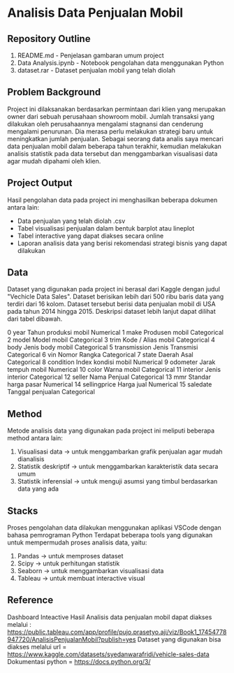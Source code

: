 # Analisis Data Penjualan Mobil

## Repository Outline
1. README.md - Penjelasan gambaran umum project
2. Data Analysis.ipynb - Notebook pengolahan data menggunakan Python
3. dataset.rar - Dataset penjualan mobil yang telah diolah

## Problem Background
Project ini dilaksanakan berdasarkan permintaan dari klien yang merupakan owner dari sebuah perusahaan showroom mobil. Jumlah transaksi yang dilakukan oleh perusahaannya mengalami stagnansi dan cenderung mengalami penurunan. Dia merasa perlu melakukan strategi baru untuk meningkatkan jumlah penjualan. Sebagai seorang data analis saya mencari data penjualan mobil dalam beberapa tahun terakhir, kemudian melakukan analisis statistik pada data tersebut dan menggambarkan visualisasi data agar mudah dipahami oleh klien.

## Project Output
Hasil pengolahan data pada project ini menghasilkan beberapa dokumen antara lain:
- Data penjualan yang telah diolah .csv
- Tabel visualisasi penjualan dalam bentuk barplot atau lineplot
- Tabel interactive yang dapat diakses secara online
- Laporan analisis data yang berisi rekomendasi strategi bisnis yang dapat dilakukan

## Data
Dataset yang digunakan pada project ini berasal dari Kaggle dengan judul "Vechicle Data Sales".
Dataset berisikan lebih dari 500 ribu baris data yang terdiri dari 16 kolom. Dataset tersebut berisi data penjualan mobil di USA pada tahun 2014 hingga 2015. Deskripsi dataset lebih lanjut dapat dilihat dari tabel dibawah.
 

 0   year          Tahun produksi mobil  Numerical
 1   make          Produsen mobil        Categorical
 2   model         Model mobil           Categorical
 3   trim          Kode / Alias mobil    Categorical
 4   body          Jenis body mobil      Categorical
 5   transmission  Jenis Transmisi       Categorical
 6   vin           Nomor Rangka          Categorical
 7   state         Daerah Asal           Categorical
 8   condition     Index kondisi mobil   Numerical
 9   odometer      Jarak tempuh mobil    Numerical
 10  color         Warna mobil           Categorical
 11  interior      Jenis interior        Categorical
 12  seller        Nama Penjual          Categorical
 13  mmr           Standar harga pasar   Numerical
 14  sellingprice  Harga jual            Numerical
 15  saledate      Tanggal penjualan     Categorical


## Method
Metode analisis data yang digunakan pada project ini meliputi beberapa method antara lain:
1. Visualisasi data -> untuk menggambarkan grafik penjualan agar mudah dianalisis
2. Statistik deskriptif -> untuk menggambarkan karakteristik data secara umum
3. Statistik inferensial -> untuk menguji asumsi yang timbul berdasarkan data yang ada

## Stacks
Proses pengolahan data dilakukan menggunakan aplikasi VSCode dengan bahasa pemrograman Python
Terdapat beberapa tools yang digunakan untuk mempermudah proses analisis data, yaitu:
1. Pandas -> untuk memproses dataset
2. Scipy -> untuk perhitungan statistik
3. Seaborn -> untuk menggambarkan visualisasi data
4. Tableau -> untuk membuat interactive visual

## Reference
Dashboard Inteactive Hasil Analisis data penjualan mobil dapat diakses melalui : https://public.tableau.com/app/profile/pujo.prasetyo.aji/viz/Book1_17454778947720/AnalisisPenjualanMobil?publish=yes
Dataset yang digunakan bisa diakses melalui url = https://www.kaggle.com/datasets/syedanwarafridi/vehicle-sales-data
Dokumentasi python = https://docs.python.org/3/